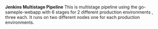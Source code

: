 **Jenkins Multistage Pipeline**
This is multistage pipeline using the go-sameple-webapp with 6 stages for 2 different production environments , three each. It runs on two different nodes one for each production environments.

